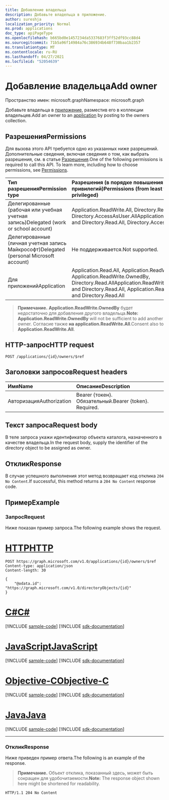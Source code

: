 ```yaml
---
title: Добавление владельца
description: Добавьте владельца в приложение.
author: sureshja
localization_priority: Normal
ms.prod: applications
doc_type: apiPageType
ms.openlocfilehash: b665bd0e1457234da5337683f3ff52df93cc88d4
ms.sourcegitcommit: 71b5a96f14984a76c386934b648f730baa1b2357
ms.translationtype: MT
ms.contentlocale: ru-RU
ms.lasthandoff: 04/27/2021
ms.locfileid: "52054639"
---
```

# <a name="add-owner"></a><span data-ttu-id="b4f98-103">Добавление владельца</span><span class="sxs-lookup"><span data-stu-id="b4f98-103">Add owner</span></span>

<span data-ttu-id="b4f98-104">Пространство имен: microsoft.graph</span><span class="sxs-lookup"><span data-stu-id="b4f98-104">Namespace: microsoft.graph</span></span>

<span data-ttu-id="b4f98-105">Добавьте владельца в [приложение,](../resources/application.md) разместив его в коллекции владельцев.</span><span class="sxs-lookup"><span data-stu-id="b4f98-105">Add an owner to an [application](../resources/application.md) by posting to the owners collection.</span></span>

## <a name="permissions"></a><span data-ttu-id="b4f98-106">Разрешения</span><span class="sxs-lookup"><span data-stu-id="b4f98-106">Permissions</span></span>
<span data-ttu-id="b4f98-p101">Для вызова этого API требуется одно из указанных ниже разрешений. Дополнительные сведения, включая сведения о том, как выбрать разрешения, см. в статье [Разрешения](/graph/permissions-reference).</span><span class="sxs-lookup"><span data-stu-id="b4f98-p101">One of the following permissions is required to call this API. To learn more, including how to choose permissions, see [Permissions](/graph/permissions-reference).</span></span>

|<span data-ttu-id="b4f98-109">Тип разрешения</span><span class="sxs-lookup"><span data-stu-id="b4f98-109">Permission type</span></span>      | <span data-ttu-id="b4f98-110">Разрешения (в порядке повышения привилегий)</span><span class="sxs-lookup"><span data-stu-id="b4f98-110">Permissions (from least to most privileged)</span></span>              |
|:--------------------|:---------------------------------------------------------|
|<span data-ttu-id="b4f98-111">Делегированные (рабочая или учебная учетная запись)</span><span class="sxs-lookup"><span data-stu-id="b4f98-111">Delegated (work or school account)</span></span> |  <span data-ttu-id="b4f98-112">Application.ReadWrite.All, Directory.ReadWrite.All, Directory.AccessAsUser.All</span><span class="sxs-lookup"><span data-stu-id="b4f98-112">Application.ReadWrite.All and Directory.Read.All, Directory.AccessAsUser.All</span></span>    |
|<span data-ttu-id="b4f98-113">Делегированные (личная учетная запись Майкрософт)</span><span class="sxs-lookup"><span data-stu-id="b4f98-113">Delegated (personal Microsoft account)</span></span> | <span data-ttu-id="b4f98-114">Не поддерживается.</span><span class="sxs-lookup"><span data-stu-id="b4f98-114">Not supported.</span></span>    |
|<span data-ttu-id="b4f98-115">Для приложений</span><span class="sxs-lookup"><span data-stu-id="b4f98-115">Application</span></span> | <span data-ttu-id="b4f98-116">Application.Read.All, Application.ReadWrite.All, Application.ReadWrite.OwnedBy, Directory.Read.All</span><span class="sxs-lookup"><span data-stu-id="b4f98-116">Application.ReadWrite.OwnedBy and Directory.Read.All, Application.ReadWrite.All and Directory.Read.All</span></span> |

> <span data-ttu-id="b4f98-117">**Примечание.** **Application.ReadWrite.OwnedBy** будет недостаточно для добавления другого владельца.</span><span class="sxs-lookup"><span data-stu-id="b4f98-117">**Note:** **Application.ReadWrite.OwnedBy** will not be sufficient to add another owner.</span></span> <span data-ttu-id="b4f98-118">Согласие также **на application.ReadWrite.All**.</span><span class="sxs-lookup"><span data-stu-id="b4f98-118">Consent also to **Application.ReadWrite.All**.</span></span> 

## <a name="http-request"></a><span data-ttu-id="b4f98-119">HTTP-запрос</span><span class="sxs-lookup"><span data-stu-id="b4f98-119">HTTP request</span></span>
<!-- { "blockType": "ignored" } -->
```http
POST /applications/{id}/owners/$ref

```
## <a name="request-headers"></a><span data-ttu-id="b4f98-120">Заголовки запросов</span><span class="sxs-lookup"><span data-stu-id="b4f98-120">Request headers</span></span>
| <span data-ttu-id="b4f98-121">Имя</span><span class="sxs-lookup"><span data-stu-id="b4f98-121">Name</span></span> | <span data-ttu-id="b4f98-122">Описание</span><span class="sxs-lookup"><span data-stu-id="b4f98-122">Description</span></span>|
|:---- |:---------- |
| <span data-ttu-id="b4f98-123">Авторизация</span><span class="sxs-lookup"><span data-stu-id="b4f98-123">Authorization</span></span> | <span data-ttu-id="b4f98-p103">Bearer {токен}. Обязательный.</span><span class="sxs-lookup"><span data-stu-id="b4f98-p103">Bearer {token}. Required.</span></span>  |

## <a name="request-body"></a><span data-ttu-id="b4f98-126">Текст запроса</span><span class="sxs-lookup"><span data-stu-id="b4f98-126">Request body</span></span>
<span data-ttu-id="b4f98-127">В теле запроса укажи идентификатор объекта каталога, назначенного в качестве владельца.</span><span class="sxs-lookup"><span data-stu-id="b4f98-127">In the request body, supply the identifier of the directory object to be assigned as owner.</span></span>

## <a name="response"></a><span data-ttu-id="b4f98-128">Отклик</span><span class="sxs-lookup"><span data-stu-id="b4f98-128">Response</span></span>

<span data-ttu-id="b4f98-129">В случае успешного выполнения этот метод возвращает код отклика `204 No Content`.</span><span class="sxs-lookup"><span data-stu-id="b4f98-129">If successful, this method returns a `204 No Content` response code.</span></span>

## <a name="example"></a><span data-ttu-id="b4f98-130">Пример</span><span class="sxs-lookup"><span data-stu-id="b4f98-130">Example</span></span>
### <a name="request"></a><span data-ttu-id="b4f98-131">Запрос</span><span class="sxs-lookup"><span data-stu-id="b4f98-131">Request</span></span>
<span data-ttu-id="b4f98-132">Ниже показан пример запроса.</span><span class="sxs-lookup"><span data-stu-id="b4f98-132">The following example shows the request.</span></span>


# <a name="http"></a>[<span data-ttu-id="b4f98-133">HTTP</span><span class="sxs-lookup"><span data-stu-id="b4f98-133">HTTP</span></span>](#tab/http)
<!-- {
  "blockType": "request",
  "name": "create_directoryobject_from_application"
}-->
```http
POST https://graph.microsoft.com/v1.0/applications/{id}/owners/$ref
Content-type: application/json
Content-length: 30

{
    "@odata.id": "https://graph.microsoft.com/v1.0/directoryObjects/{id}"
}

```
# <a name="c"></a>[<span data-ttu-id="b4f98-134">C#</span><span class="sxs-lookup"><span data-stu-id="b4f98-134">C#</span></span>](#tab/csharp)
[!INCLUDE [sample-code](../includes/snippets/csharp/create-directoryobject-from-application-csharp-snippets.md)]
[!INCLUDE [sdk-documentation](../includes/snippets/snippets-sdk-documentation-link.md)]

# <a name="javascript"></a>[<span data-ttu-id="b4f98-135">JavaScript</span><span class="sxs-lookup"><span data-stu-id="b4f98-135">JavaScript</span></span>](#tab/javascript)
[!INCLUDE [sample-code](../includes/snippets/javascript/create-directoryobject-from-application-javascript-snippets.md)]
[!INCLUDE [sdk-documentation](../includes/snippets/snippets-sdk-documentation-link.md)]

# <a name="objective-c"></a>[<span data-ttu-id="b4f98-136">Objective-C</span><span class="sxs-lookup"><span data-stu-id="b4f98-136">Objective-C</span></span>](#tab/objc)
[!INCLUDE [sample-code](../includes/snippets/objc/create-directoryobject-from-application-objc-snippets.md)]
[!INCLUDE [sdk-documentation](../includes/snippets/snippets-sdk-documentation-link.md)]

# <a name="java"></a>[<span data-ttu-id="b4f98-137">Java</span><span class="sxs-lookup"><span data-stu-id="b4f98-137">Java</span></span>](#tab/java)
[!INCLUDE [sample-code](../includes/snippets/java/create-directoryobject-from-application-java-snippets.md)]
[!INCLUDE [sdk-documentation](../includes/snippets/snippets-sdk-documentation-link.md)]

---


### <a name="response"></a><span data-ttu-id="b4f98-138">Отклик</span><span class="sxs-lookup"><span data-stu-id="b4f98-138">Response</span></span>

<span data-ttu-id="b4f98-139">Ниже приведен пример ответа.</span><span class="sxs-lookup"><span data-stu-id="b4f98-139">The following is an example of the response.</span></span>

><span data-ttu-id="b4f98-140">**Примечание.** Объект отклика, показанный здесь, может быть сокращен для удобочитаемости.</span><span class="sxs-lookup"><span data-stu-id="b4f98-140">**Note:** The response object shown here might be shortened for readability.</span></span>

<!-- {
  "blockType": "response",
  "truncated": true,
  "@odata.type": "microsoft.graph.directoryObject"
} -->
```http
HTTP/1.1 204 No Content
```

<!-- uuid: 8fcb5dbc-d5aa-4681-8e31-b001d5168d79
2015-10-25 14:57:30 UTC -->
<!--
{
  "type": "#page.annotation",
  "description": "Create owner",
  "keywords": "",
  "section": "documentation",
  "tocPath": "",
  "suppressions": [
  ]
}
-->

